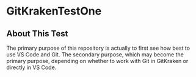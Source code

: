 # GitKrakenTestOne

## About This Test

The primary purpose of this repository is actually to first see how best to use VS Code and Git.
The secondary purpose, which may become the primary purpose, depending on whether to work with Git in GitKraken or directly in VS Code.